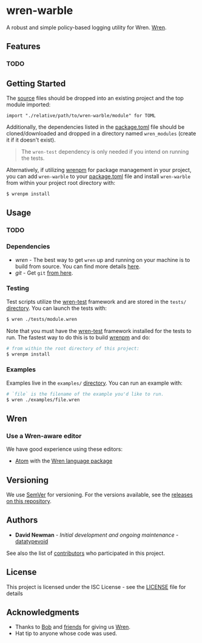 # wren-warble

A robust and simple policy-based logging utility for Wren. [Wren](https://github.com/wren-lang/wren).


## Features

### TODO


## Getting Started

The [source](https://github.com/datatypevoid/wren-warble/blob/develop/src) files should be dropped into an existing project and the top module imported:

```wren
import "./relative/path/to/wren-warble/module" for TOML
```

Additionally, the dependencies listed in the [package.toml](https://github.com/datatypevoid/wren-warble/blob/develop/package.toml) file should be cloned/downloaded and dropped in a directory named `wren_modules` (create it if it doesn't exist).

> The `wren-test` dependency is only needed if you intend on running the tests.

Alternatively, if utilizing [wrenpm](https://github.com/brandly/wrenpm) for package management in your project, you can add `wren-warble` to your [package.toml](https://github.com/datatypevoid/wren-warble/blob/develop/package.toml) file and install `wren-warble` from within your project root directory with:

```bash
$ wrenpm install
```


## Usage

### TODO


### Dependencies

-	*wren* - The best way to get `wren` up and running on your machine is to build from source. You can find more details [here](http://wren.io/getting-started.html).
- *git* - Get `git` [from here](http://git-scm.com/download).


### Testing

Test scripts utilize the [wren-test](https://github.com/gsmaverick/wren-test) framework and are stored in the `tests/` [directory](https://github.com/datatypevoid/wren-warble/tree/develop/tests). You can launch the tests with:

```bash
$ wren ./tests/module.wren
```

Note that you must have the [wren-test](https://github.com/gsmaverick/wren-test) framework installed for the tests to run. The fastest way to do this is to build [wrenpm](https://github.com/brandly/wrenpm) and do:

```bash
# from within the root directory of this project:
$ wrenpm install
```


### Examples

Examples live in the `examples/` [directory](https://github.com/datatypevoid/wren-warble/tree/develop/examples). You can run an example with:

```bash
# `file` is the filename of the example you'd like to run.
$ wren ./examples/file.wren
```


## Wren

### Use a Wren-aware editor

We have good experience using these editors:

-	[Atom](https://atom.io/) with the [Wren language package](https://github.com/munificent/wren-atom)


## Versioning

We use [SemVer](http://semver.org/) for versioning. For the versions available, see the [releases on this repository](https://github.com/datatypevoid/wren-warble/releases).


## Authors

* **David Newman** - *Initial development and ongoing maintenance* - [datatypevoid](https://github.com/datatypevoid)

See also the list of [contributors](https://github.com/datatypevoid/wren-warble/blob/develop/contributors.toml) who participated in this project.


## License

This project is licensed under the ISC License - see the [LICENSE](https://github.com/datatypevoid/wren-warble/blob/develop/LICENSE) file for details


## Acknowledgments

* Thanks to [Bob](https://github.com/munificent) and [friends](https://github.com/wren-lang/wren/graphs/contributors) for giving us [Wren](https://github.com/wren-lang/wren).
* Hat tip to anyone whose code was used.
